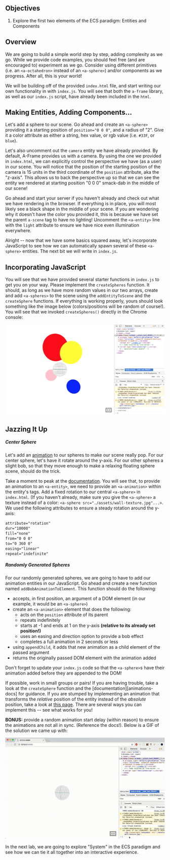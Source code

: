 ## Objectives

1. Explore the first two elements of the ECS paradigm: Entities and Components

## Overview

We are going to build a simple world step by step, adding complexity as we go. While we provide code examples, you should feel free (and are encouraged to) experiment as we go. Consider using different primitives (i.e. an `<a-octahedron>` instead of an `<a-sphere>`) and/or components as we progress. After all, this is your world!

We will be building off of the provided `index.html` file, and start writing our own functionality in with `index.js`. You will see that both the `a-frame` library, as well as our `index.js` script, have already been included in the `html`.

## Making Entities, Adding Components...

Let's add a sphere to our scene. Go ahead and create an `<a-sphere>` providing it a starting position of `position="0 0 0"`, and a radius of "2". Give it a color attribute as either a string, hex value, or rgb value (i.e. `#33F`, or `blue`).

Let's also uncomment out the `camera` entity we have already provided. By default, A-Frame provides us with a camera. By using the one we provided in `index.html`, we can explicitly control the perspective we have (as a user) in our scene. You will notice that the position of the starting position of the camera is 15 units in the third coordinate of the `position` attribute, aka the "z-axis". This allows us to back the perspective up so that we can see the entity we rendered at starting position "0 0 0" smack-dab in the middle of our scene!

Go ahead and start your server if you haven't already and check out what we have rendering in the browser. If everything is in place, you will most likely see a black shape in the middle of your scene. If you are wondering why it doesn't have the color you provided it, this is because we have set the parent `a-scene` tag to have no lighting! Uncomment the `<a-entity>` line with the `light` attribute to ensure we have nice even illumination everywhere.

Alright -- now that we have some basics squared away, let's incorporate JavaScript to see how we can automatically spawn several of these `<a-sphere>` entities. The next bit we will write in `index.js`.

## Incorporating JavaScript

You will see that we have provided several starter functions in `index.js` to get you on your way. Please implement the `createSpheres` function. It should, as long as we have more random values in our two arrays, create and add `<a-spheres>` to the scene using the `addEntityToScene` and the `createSphere` functions. If everything is working properly, yours should look something like the image below (colors/positions will be random of course!). You will see that we invoked `createSpheres()` directly in the Chrome console:

![](./assets/example-1.png)

## Jazzing It Up

##### Center Sphere

Let's add an [animation][animations-doc] to our spheres to make our scene really pop. For our center sphere, let's have it rotate around the y-axis. For our other spheres a slight bob, so that they move enough to make a relaxing floating sphere scene, should do the trick.

Take a moment to peak at the [documentation][animations-doc]. You will see that, to provide an animation to an `<a-entity>`, we need to provide an `<a-animation>` within the entity's tags. Add a fixed rotation to our central `<a-sphere>` in `index.html`. (If you haven't already, make sure you give the `<a-sphere>` a texture instead of a color: `<a-sphere src="./assets/wall-texture.jpg"...>`. We used the following attributes to ensure a steady rotation around the y-axis:

```
attribute="rotation"
dur="10000"
fill="none"
from="0 0 0"
to="0 360 0"
easing="linear"
repeat="indefinite"
```

##### Randomly Generated Spheres

For our randomly generated spheres, we are going to have to add our animation entities in our JavaScript. Go ahead and create a new function named `addBobAnimationToElement`. This function should do the following:
  - accepts, in first position, an argument of a DOM element (in our example, it would be an `<a-sphere>`)
  - create an `<a-animation>` element that does the following:
    - acts on the `position` attribute of its parent
    - repeats indefinitely
    - starts at -1 and ends at 1 on the y-axis **(relative to its already set position!)**
    - uses an easing and direction option to provide a bob effect
    - completes a full animation in 2 seconds or less
  - using `appendChild`, it adds that new animation as a child element of the passed argument
  - returns the originally passed DOM element with the animation added

Don't forget to update your `index.js` code so that the `<a-sphere>`s have their animation added before they are appended to the DOM!

If possible, work in small groups or pairs! If you are having trouble, take a look at the `createSphere` function and the [documentation][animations-docs] for guidance. If you are stumped by implementing an animation that transforms the _relative_ position of the entity instead of the _absolute_ position, take a look at [this page][position-doc]. There are several ways you can implement this -- see what works for you!

**BONUS:** provide a random animation start delay (within reason) to ensure the animations are not all in sync. (Reference the docs!). Below is a GIF of the solution we came up with:

![](./assets/completed-example.gif)

In the next lab, we are going to explore "System" in the ECS paradigm and see how we can tie it all together into an interactive experience.

[animations-doc]: "https://github.com/aframevr/aframe/blob/master/docs/core/animations.md"
[position-doc]: "https://github.com/aframevr/aframe/blob/master/docs/components/position.md"
